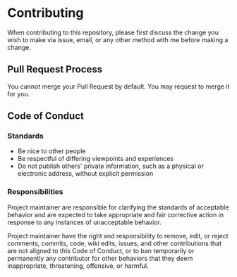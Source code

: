 # Contributing

When contributing to this repository, please first discuss the change you wish to make via issue,
email, or any other method with me before making a change.

## Pull Request Process

You cannot merge your Pull Request by default. You may request to merge it for you.

## Code of Conduct

### Standards
* Be nice to other people
* Be respectful of differing viewpoints and experiences
* Do not publish others' private information, such as a physical or electronic
  address, without explicit permission

### Responsibilities

Project maintainer are responsible for clarifying the standards of acceptable
behavior and are expected to take appropriate and fair corrective action in
response to any instances of unacceptable behavior.

Project maintainer have the right and responsibility to remove, edit, or
reject comments, commits, code, wiki edits, issues, and other contributions
that are not aligned to this Code of Conduct, or to ban temporarily or
permanently any contributor for other behaviors that they deem inappropriate,
threatening, offensive, or harmful.
